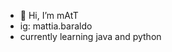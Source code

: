 - 👋 Hi, I’m mAtT
- ig: mattia.baraldo
- currently learning java and python


<!---
mAtTBaraldo/mAtTBaraldo is a ✨ special ✨ repository because its `README.md` (this file) appears on your GitHub profile.
You can click the Preview link to take a look at your changes.
--->
